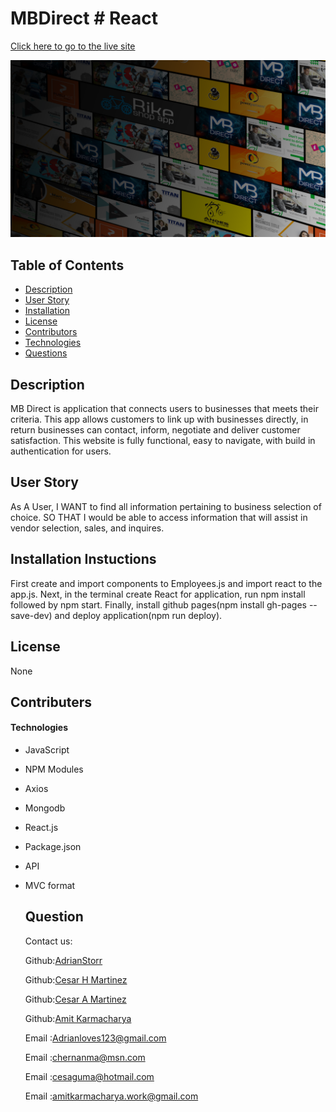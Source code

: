 # MBDirect # React

[Click here to go to the live site]()


![picture](./client/src/background.png)

  ## Table of Contents
  *  [Description](#Description)
  *  [User Story](#userStory)
  *  [Installation](#Installation)
  *  [License](#License)
  *  [Contributors](#contributers)
  *  [Technologies](#Technologies)
  *  [Questions](#Questions)

  ## Description
  MB Direct is application that connects users to businesses that meets their criteria. This app allows customers to link up with businesses directly, in return businesses can contact, inform, negotiate and deliver customer satisfaction. This website is fully functional, easy to navigate, with build in authentication for users.
  
   ## User Story
  As A User, I WANT to find all information pertaining to business selection of choice. SO THAT I would be able to access information that will assist in vendor selection, sales, and inquires.
  ## Installation Instuctions
 First create and import components to Employees.js and import react to the app.js. Next, in the terminal create React for application, run npm install followed by npm start. Finally, install github pages(npm install gh-pages --save-dev) and deploy application(npm run deploy).

 

  ## License
  None

  ## Contributers
  

 #### Technologies

- JavaScript
- NPM Modules
- Axios
- Mongodb
- React.js
- Package.json
- API
- MVC format
  

  ## Question
  Contact us:

  Github:[AdrianStorr](https://github.com/AdrianStorr)
  
  Github:[Cesar H Martinez](https://github.com/chernanma)
  
  Github:[Cesar A Martinez](https://github.com/CesarAugustoMartinez)
  
  Github:[Amit Karmacharya](https://github.com/amitkarmacharya-edu)
  
  
  Email :[Adrianloves123@gmail.com](https://github.com/AdrianStorr)
  
  Email :[chernanma@msn.com](https://github.com/chernanma)
  
  Email :[cesaguma@hotmail.com](https://github.com/CesarAugustoMartinez)
  
  Email :[amitkarmacharya.work@gmail.com](https://github.com/amitkarmacharya-edu)
